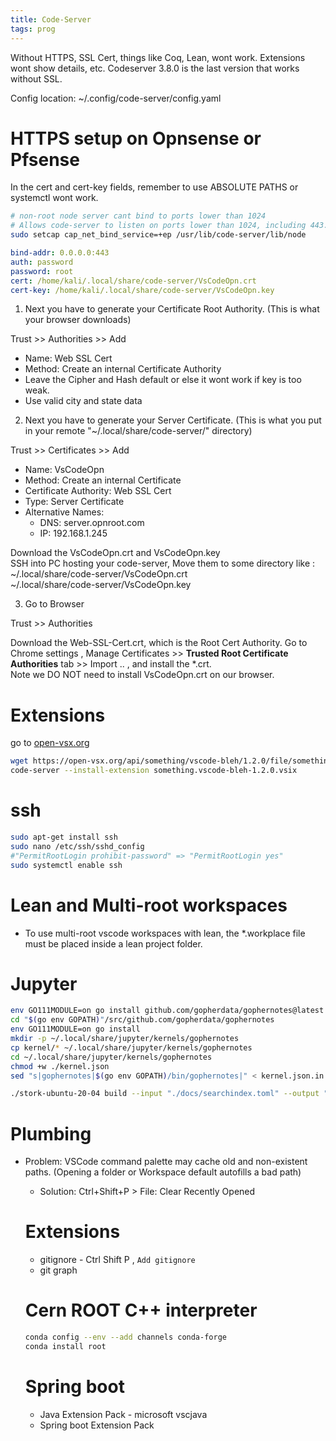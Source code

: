 ```yaml
---
title: Code-Server
tags: prog
---
```


Without HTTPS, SSL Cert, things like Coq, Lean, wont work. Extensions wont show details, etc. Codeserver 3.8.0 is the last version that works without SSL.


Config location: ~/.config/code-server/config.yaml

# HTTPS setup on Opnsense or Pfsense 

In the cert and cert-key fields, remember to use ABSOLUTE PATHS or systemctl wont work.

```bash
# non-root node server cant bind to ports lower than 1024
# Allows code-server to listen on ports lower than 1024, including 443.
sudo setcap cap_net_bind_service=+ep /usr/lib/code-server/lib/node
```

```{.yaml filename="~/.config/code-server/config.yaml"}
bind-addr: 0.0.0.0:443
auth: password
password: root
cert: /home/kali/.local/share/code-server/VsCodeOpn.crt
cert-key: /home/kali/.local/share/code-server/VsCodeOpn.key
```



1. Next you have to generate your Certificate Root Authority. (This is what your browser downloads)

Trust >> Authorities >> Add

* Name: Web SSL Cert
* Method: Create an internal Certificate Authority
* Leave the Cipher and Hash default or else it wont work if key is too weak.
* Use valid city and state data

2. Next you have to generate your Server Certificate.  (This is what you put in your remote "~/.local/share/code-server/" directory)

Trust >> Certificates >> Add

* Name: VsCodeOpn
* Method: Create an internal Certificate
* Certificate Authority: Web SSL Cert
* Type: Server Certificate
* Alternative Names:
  * DNS: server.opnroot.com
  * IP: 192.168.1.245

Download the VsCodeOpn.crt and VsCodeOpn.key    
SSH into PC hosting your code-server, Move them to some directory like :  
~/.local/share/code-server/VsCodeOpn.crt  
~/.local/share/code-server/VsCodeOpn.key  

3. Go to Browser  

Trust >> Authorities

Download the Web-SSL-Cert.crt, which is the Root Cert Authority. Go to Chrome settings , 
Manage Certificates >> **Trusted Root Certificate Authorities** tab >> Import .. , and install the *.crt.  
Note we DO NOT need to install VsCodeOpn.crt on our browser.  





# Extensions

go to [open-vsx.org](https://open-vsx.org/)

```bash
wget https://open-vsx.org/api/something/vscode-bleh/1.2.0/file/something.vscode-bleh-1.2.0.vsix
code-server --install-extension something.vscode-bleh-1.2.0.vsix
```


# ssh

```bash
sudo apt-get install ssh
sudo nano /etc/ssh/sshd_config
#"PermitRootLogin prohibit-password" => "PermitRootLogin yes"
sudo systemctl enable ssh

```

# Lean and Multi-root workspaces

* To use multi-root vscode workspaces with lean, the *.workplace file must be placed inside a lean project folder. 


# Jupyter

```bash
env GO111MODULE=on go install github.com/gopherdata/gophernotes@latest
cd "$(go env GOPATH)"/src/github.com/gopherdata/gophernotes
env GO111MODULE=on go install
mkdir -p ~/.local/share/jupyter/kernels/gophernotes
cp kernel/* ~/.local/share/jupyter/kernels/gophernotes
cd ~/.local/share/jupyter/kernels/gophernotes
chmod +w ./kernel.json
sed "s|gophernotes|$(go env GOPATH)/bin/gophernotes|" < kernel.json.in > kernel.json
```


```bash
./stork-ubuntu-20-04 build --input "./docs/searchindex.toml" --output "./docs/storksearch.st"  
```

# Plumbing

* Problem: VSCode command palette may cache old and non-existent paths. (Opening a folder or Workspace default autofills a bad path)
  * Solution: Ctrl+Shift+P > File: Clear Recently Opened


  # Extensions

  * gitignore - Ctrl Shift P , `Add gitignore`
  * git graph


  # Cern ROOT C++ interpreter

  ```bash
  conda config --env --add channels conda-forge
  conda install root
  ```


  # Spring boot

  * Java Extension Pack - microsoft vscjava
  * Spring boot Extension Pack